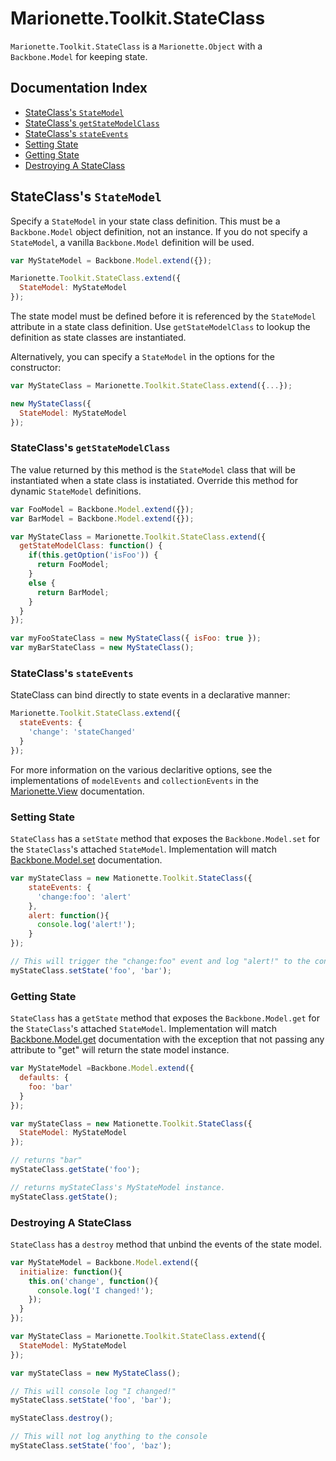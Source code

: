 # Marionette.Toolkit.StateClass

`Marionette.Toolkit.StateClass` is a `Marionette.Object` with a `Backbone.Model` for keeping state.

## Documentation Index

* [StateClass's `StateModel`](#stateclasses-statemodel)
* [StateClass's `getStateModelClass`](#stateclasses-getstatemodelclass)
* [StateClass's `stateEvents`](#stateclasses-stateevents)
* [Setting State](#setting-state)
* [Getting State](#getting-state)
* [Destroying A StateClass](#destroying-a-stateclass)

## StateClass's `StateModel`

Specify a `StateModel` in your state class definition. This must be
a `Backbone.Model` object definition, not an instance.  If you do not
specify a `StateModel`, a vanilla `Backbone.Model` definition will be used.

```js
var MyStateModel = Backbone.Model.extend({});

Marionette.Toolkit.StateClass.extend({
  StateModel: MyStateModel
});
```

The state model must be defined before it is referenced by the
`StateModel` attribute in a state class definition. 
Use `getStateModelClass` to lookup the definition as state classes are instantiated.

Alternatively, you can specify a `StateModel` in the options for
the constructor:

```js
var MyStateClass = Marionette.Toolkit.StateClass.extend({...});

new MyStateClass({
  StateModel: MyStateModel
});
```

### StateClass's `getStateModelClass`
The value returned by this method is the `StateModel` class that will be instantiated when a state class is instatiated.
Override this method for dynamic `StateModel` definitions.

```js
var FooModel = Backbone.Model.extend({});
var BarModel = Backbone.Model.extend({});

var MyStateClass = Marionette.Toolkit.StateClass.extend({
  getStateModelClass: function() {
    if(this.getOption('isFoo')) {
      return FooModel;
    }
    else {
      return BarModel;
    }
  }
});

var myFooStateClass = new MyStateClass({ isFoo: true });
var myBarStateClass = new MyStateClass();
```

### StateClass's `stateEvents`

StateClass can bind directly to state events in a declarative manner:

```js
Marionette.Toolkit.StateClass.extend({
  stateEvents: {
    'change': 'stateChanged'
  }
});
```

For more information on the various declaritive options, see the 
implementations of `modelEvents` and `collectionEvents` in the [Marionette.View](./marionette.view.md#viewmodelevents-and-viewcollectionevents) documentation.

### Setting State

`StateClass` has a `setState` method that exposes the `Backbone.Model.set`
for the `StateClass`'s attached `StateModel`.  Implementation will match [Backbone.Model.set](http://backbonejs.org/#Model-set) documentation.

```js
var myStateClass = new Mationette.Toolkit.StateClass({
    stateEvents: {
      'change:foo': 'alert'
    },
    alert: function(){
      console.log('alert!');
    }
});

// This will trigger the "change:foo" event and log "alert!" to the console.
myStateClass.setState('foo', 'bar');
```

### Getting State

`StateClass` has a `getState` method that exposes the `Backbone.Model.get`
for the `StateClass`'s attached `StateModel`.  Implementation will match [Backbone.Model.get](http://backbonejs.org/#Model-get) documentation with the
exception that not passing any attribute to "get" will return the state model
instance.

```js
var MyStateModel =Backbone.Model.extend({
  defaults: {
    foo: 'bar'
  }
});

var myStateClass = new Mationette.Toolkit.StateClass({
  StateModel: MyStateModel
});

// returns "bar"
myStateClass.getState('foo');

// returns myStateClass's MyStateModel instance.
myStateClass.getState();
```

### Destroying A StateClass

`StateClass` has a `destroy` method that unbind the events of the state model.

```js
var MyStateModel = Backbone.Model.extend({
  initialize: function(){
    this.on('change', function(){
      console.log('I changed!');
    });
  }
});

var MyStateClass = Marionette.Toolkit.StateClass.extend({
  StateModel: MyStateModel
});

var myStateClass = new MyStateClass();

// This will console log "I changed!"
myStateClass.setState('foo', 'bar');

myStateClass.destroy();

// This will not log anything to the console
myStateClass.setState('foo', 'baz');
```
